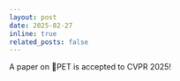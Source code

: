 ```yaml
---
layout: post
date: 2025-02-27
inline: true
related_posts: false
---
```


A paper on PET is accepted to CVPR 2025!
